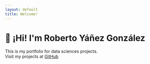 ```yaml
---
layout: default
title: Welcome!
---
```


# 👋 ¡Hi! I'm Roberto Yáñez González 
This is my portfolio for data sciences projects.  
Visit my projects at [GitHub](https://github.com/tuusuario)
